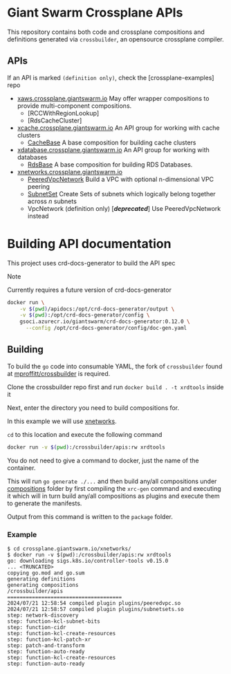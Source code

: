 # Giant Swarm Crossplane APIs

This repository contains both code and crossplane compositions and definitions
generated via `crossbuilder`, an opensource crossplane compiler.

## APIs

If an API is marked `(definition only)`, check the [crossplane-examples] repo

- [xaws.crossplane.giantswarm.io](./crossplane.giantswarm.io/xaws)
  May offer wrapper compositions to provide multi-component compositions.
  - [RCCWithRegionLookup]
  - [RdsCacheCluster]
- [xcache.crossplane.giantswarm.io](./crossplane.giantswarm.io/xcache)
  An API group for working with cache clusters
  - [CacheBase](./crossplane.giantswarm.io/xcache/docs/cache-base.md)
    A base composition for building cache clusters
- [xdatabase.crossplane.giantswarm.io](./crossplane.giantswarm.io/xdatabase)
  An API group for working with databases
  - [RdsBase](./crossplane.giantswarm.io/xdatabase/docs/rds-base.md)
  A base composition for building RDS Databases.
- [xnetworks.crossplane.giantswarm.io](./crossplane.giantswarm.io/xnetworks/)
  - [PeeredVpcNetwork](./crossplane.giantswarm.io/xnetworks/docs/peeredvpc.md)
    Build a VPC with optional n-dimensional VPC peering
  - [SubnetSet](./crossplane.giantswarm.io/xnetworks/docs/subnetset.md)
    Create Sets of subnets which logically belong together across *n* subnets
  - VpcNetwork (definition only) [***deprecated***] Use PeeredVpcNetwork instead

# Building API documentation

This project uses crd-docs-generator to build the API spec

> [!NOTE]
> Currently requires a future version of crd-docs-generator

```bash
docker run \
    -v $(pwd)/apidocs:/opt/crd-docs-generator/output \
    -v $(pwd):/opt/crd-docs-generator/config \
    gsoci.azurecr.io/giantswarm/crd-docs-generator:0.12.0 \
      --config /opt/crd-docs-generator/config/doc-gen.yaml
```

## Building

To build the `go` code into consumable YAML, the fork of `crossbuilder` found
at [mproffitt/crossbuilder](https://github.com/mproffitt/crossbuilder) is
required.

Clone the crossbuilder repo first and run `docker build . -t xrdtools` inside it

Next, enter the directory you need to build compositions for.

In this example we will use [xnetworks](./crossplane.giantswarm.io/xnetworks/).

`cd` to this location and execute the following command

```bash
docker run -v $(pwd):/crossbuilder/apis:rw xrdtools
```

You do not need to give a command to docker, just the name of the container.

This will run `go generate ./...` and then build any/all compositions under
[compositions](../compositions) folder by first compiling the `xrc-gen` command
and executing it which will in turn build any/all compositions as plugins and
execute them to generate the manifests.

Output from this command is written to the `package` folder.

### Example

```nohighlight
$ cd crossplane.giantswarm.io/xnetworks/
$ docker run -v $(pwd):/crossbuilder/apis:rw xrdtools
go: downloading sigs.k8s.io/controller-tools v0.15.0
... <TRUNCATED>
copying go.mod and go.sum
generating definitions
generating compositions
/crossbuilder/apis
=====================================
2024/07/21 12:58:54 compiled plugin plugins/peeredvpc.so
2024/07/21 12:58:57 compiled plugin plugins/subnetsets.so
step: network-discovery
step: function-kcl-subnet-bits
step: function-cidr
step: function-kcl-create-resources
step: function-kcl-patch-xr
step: patch-and-transform
step: function-auto-ready
step: function-kcl-create-resources
step: function-auto-ready
```
